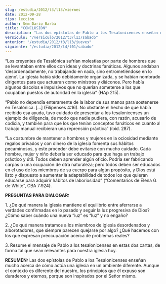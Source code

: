 ```yaml
---
slug: /estudia/2012/t3/l13/viernes
date: 2012-09-28
tipo: leccion
author: Sem Dario Barba
title: "CONCLUSIÓN"
description: "Las dos epístolas de Pablo a los Tesalonicenses enseñan mucho acerca de cómo actúa una iglesia en un ambiente diferente. Aunque el contexto es diferente del nuestro, los principios que él expuso son duraderos y eternos, porque son inspirados por el Señor mismo."
versiculo: "/versiculo/2012/t3/l13/sabado"
anterior: "/estudia/2012/t3/l13/jueves"
siguiente: "/estudia/2012/t4/l01/sabado"
---
```


“Los creyentes de Tesalónica sufrían molestias por parte de hombres que se levantaban entre ellos con ideas y doctrinas fanáticas. Algunos andaban ‘desordenadamente, no trabajando en nada, sino entrometiéndose en lo ajeno’. La iglesia había sido debidamente organizada, y se habían nombrado dirigentes para que actuaran como ministros y diáconos. Pero había algunos díscolos e impulsivos que no querían someterse a los que ocupaban puestos de autoridad en la iglesia” (HAp 215).

“Pablo no dependía enteramente de la labor de sus manos para sostenerse en Tesalónica. [...] (Filipenses 4:16). No obstante el hecho de que había recibido esa ayuda, tuvo cuidado de presentar a los tesalonicenses un ejemplo de diligencia, de modo que nadie pudiera, con razón, acusarlo de codicia, y también para que los que tenían conceptos fanáticos en cuanto al trabajo manual recibieran una reprensión práctica” (ibíd. 287).

“La costumbre de mantener a hombres y mujeres en la ociosidad mediante regalos privados y con dinero de la iglesia fomenta sus hábitos pecaminosos, y este proceder debe evitarse con mucho cuidado. Cada hombre, mujer y niño debería ser educado para que haga un trabajo práctico y útil. Todos deben aprender algún oficio. Podría ser fabricando carpas o una ocupación de otra naturaleza; pero todos deben ser educados en el uso de los miembros de su cuerpo para algún propósito, y Dios está listo y dispuesto a aumentar la adaptabilidad de todos los que quieran educarse para adquirir hábitos de laboriosidad” (“Comentarios de Elena G. de White”, CBA 7:924).

**PREGUNTAS PARA DIALOGAR:**

1\. ¿De qué manera la iglesia mantiene el equilibrio entre aferrarse a verdades confirmadas en lo pasado y seguir la luz progresiva de Dios? ¿Cómo saber cuándo una nueva “luz” es “luz” y no engaño?

2\. ¿De qué manera tratamos a los miembros de iglesia desordenados y alborotadores, que siempre parecen quejarse por algo? ¿Qué hacemos con los que expresan preocupación acerca de problemas reales?

3\. Resume el mensaje de Pablo a los tesalonicenses en estas dos cartas, de forma tal que sean relevantes para nuestra iglesia hoy.

**RESUMEN:** Las dos epístolas de Pablo a los Tesalonicenses enseñan mucho acerca de cómo actúa una iglesia en un ambiente diferente. Aunque el contexto es diferente del nuestro, los principios que él expuso son duraderos y eternos, porque son inspirados por el Señor mismo.
